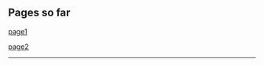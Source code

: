 ## Pages so far

[page1](./c-team/)

[page2](./c-team/subjects/)

******************************************************************************

